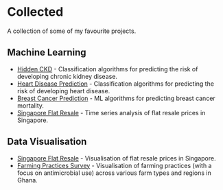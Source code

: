 # Collected
A collection of some of my favourite projects.

## Machine Learning
- [Hidden CKD](https://github.com/edwardbensa/hidden-ckd) - Classification algorithms for predicting the risk of developing chronic kidney disease.
- [Heart Disease Prediction](https://github.com/edwardbensa/hidden-ckd) - Classification algorithms for predicting the risk of developing heart disease.
- [Breast Cancer Prediction](https://github.com/edwardbensa/hidden-ckd) - ML algorithms for predicting breast cancer mortality.
- [Singapore Flat Resale](https://github.com/edwardbensa/hidden-ckd) - Time series analysis of flat resale prices in Singapore.

## Data Visualisation
- [Singapore Flat Resale](https://github.com/edwardbensa/hidden-ckd) - Visualisation of flat resale prices in Singapore.
- [Farming Practices Survey](https://github.com/edwardbensa/hidden-ckd) - Visualisation of farming practices (with a focus on antimicrobial use) across various farm types and regions in Ghana.
